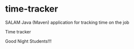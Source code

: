 # time-tracker
SALAM
Java (Maven) application for tracking time on the job

Time tracker

Good Night Students!!!
